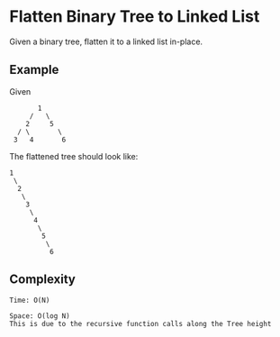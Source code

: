 # Flatten Binary Tree to Linked List

Given a binary tree, flatten it to a linked list in-place.

## Example

Given

	   	   1		
	 	 /   \		
		2     5
	  / \		\
	 3	 4		 6
  
The flattened tree should look like:

	1
	 \
	  2
	   \ 
	    3
	     \
	      4
	       \
	        5
	         \ 
	          6


## Complexity
	Time: O(N)
	
	Space: O(log N) 
	This is due to the recursive function calls along the Tree height